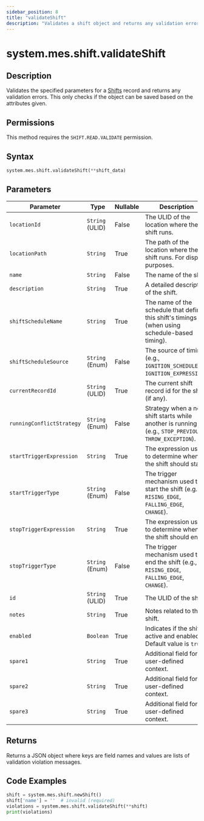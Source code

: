 ```yaml
---
sidebar_position: 8
title: "validateShift"
description: "Validates a shift object and returns any validation errors."
---
```


# system.mes.shift.validateShift

## Description

Validates the specified parameters for a [Shifts](../../data-model/shift-model/shift) record
and returns any validation errors. This only checks if the object can be saved based on the attributes given.


## Permissions

This method requires the `SHIFT.READ.VALIDATE` permission.

## Syntax

```python
system.mes.shift.validateShift(**shift_data)
```

## Parameters

| Parameter                 | Type            | Nullable | Description                                                                                           |
|---------------------------|-----------------|----------|-------------------------------------------------------------------------------------------------------|
| `locationId`              | `String` (ULID) | False    | The ULID of the location where the shift runs.                                                        |
| `locationPath`            | `String`        | True     | The path of the location where the shift runs. For display purposes.                                  |
| `name`                    | `String`        | False    | The name of the shift.                                                                                |
| `description`             | `String`        | True     | A detailed description of the shift.                                                                  |
| `shiftScheduleName`       | `String`        | True     | The name of the schedule that defines this shift's timings (when using schedule-based timing).        |
| `shiftScheduleSource`     | `String` (Enum) | False    | The source of timing (e.g., `IGNITION_SCHEDULE`, `IGNITION_EXPRESSION`).              |
| `currentRecordId`         | `String` (ULID) | True     | The current shift record id for the shift (if any).                                                   |
| `runningConflictStrategy` | `String` (Enum) | False    | Strategy when a new shift starts while another is running (e.g., `STOP_PREVIOUS`, `THROW_EXCEPTION`). |
| `startTriggerExpression`  | `String`        | True     | The expression used to determine when the shift should start.                                         |
| `startTriggerType`        | `String` (Enum) | False    | The trigger mechanism used to start the shift (e.g., `RISING_EDGE`, `FALLING_EDGE`, `CHANGE`).        |
| `stopTriggerExpression`   | `String`        | True     | The expression used to determine when the shift should end.                                           |
| `stopTriggerType`         | `String` (Enum) | False    | The trigger mechanism used to end the shift (e.g., `RISING_EDGE`, `FALLING_EDGE`, `CHANGE`).          |
| `id`                      | `String` (ULID) | True     | The ULID of the shift.                                                                                |
| `notes`                   | `String`        | True     | Notes related to the shift.                                                                           |
| `enabled`                 | `Boolean`       | True     | Indicates if the shift is active and enabled. Default value is `true`.                                |
| `spare1`                  | `String`        | True     | Additional field for user-defined context.                                                            |
| `spare2`                  | `String`        | True     | Additional field for user-defined context.                                                            |
| `spare3`                  | `String`        | True     | Additional field for user-defined context.                                                            |

## Returns

Returns a JSON object where keys are field names and values are lists of validation violation messages.

## Code Examples

```python
shift = system.mes.shift.newShift()
shift['name'] = ''  # invalid (required)
violations = system.mes.shift.validateShift(**shift)
print(violations)
```
